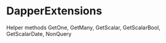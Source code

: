 # DapperExtensions
Helper methods GetOne, GetMany, GetScalar, GetScalarBool, GetScalarDate, NonQuery
